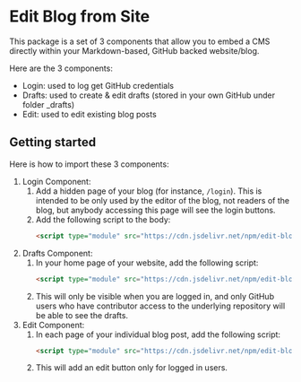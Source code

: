 # Edit Blog from Site

This package is a set of 3 components that allow you to embed a CMS directly within your Markdown-based, GitHub backed website/blog.

Here are the 3 components:
* Login: used to log get GitHub credentials
* Drafts: used to create & edit drafts (stored in your own GitHub under folder _drafts)
* Edit: used to edit existing blog posts

## Getting started 

Here is how to import these 3 components:
1. Login Component: 
   1. Add a hidden page of your blog (for instance, `/login`). This is intended to be only used by the editor of the blog, not readers of the blog, but anybody accessing this page will see the login buttons.
   2.  Add the following script to the body: 
        ```html 
        <script type="module" src="https://cdn.jsdelivr.net/npm/edit-blog-from-site@0.0.6/dist/LoginClient.js"></script>
        ```
2. Drafts Component:
   1. In your home page of your website, add the following script: 
        ```html 
        <script type="module" src="https://cdn.jsdelivr.net/npm/edit-blog-from-site@0.0.6/dist/DraftsClient.js"></script>
        ```
    2. This will only be visible when you are logged in, and only GitHub users who have contributor access to the underlying repository will be able to see the drafts.
3. Edit Component:
   1. In each page of your individual blog post, add the following script:
        ```html 
        <script type="module" src="https://cdn.jsdelivr.net/npm/edit-blog-from-site@0.0.6/dist/PostClient.js"></script>
        ```
    2. This will add an edit button only for logged in users.

